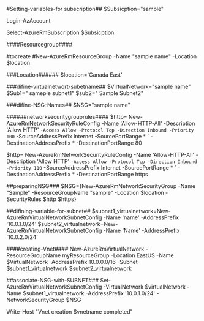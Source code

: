 #Setting-variables-for subscription## 
$Subsicption="sample"

Login-AzAccount

Select-AzureRmSubscription $Subsicption

####Resourcegroup####

#tocreate
#New-AzureRmResourceGroup -Name "sample name" -Location $location

###Location######
$location='Canada East'

###difine-virtualnetwort-subetname##
$VirtualNetwork="sample name"
$Sub1=" sameple subnet1"
$sub2=" Sample Subnet2"

###difine-NSG-Names##
$NSG="sample name"


######networksecuritygrouprules####
$http= New-AzureRmNetworkSecurityRuleConfig -Name 'Allow-HTTP-All' -Description 'Allow HTTP' `
  -Access Allow -Protocol Tcp -Direction Inbound -Priority 100 `
  -SourceAddressPrefix Internet -SourcePortRange * `
  -DestinationAddressPrefix * -DestinationPortRange 80 

$http= New-AzureRmNetworkSecurityRuleConfig -Name 'Allow-HTTP-All' -Description 'Allow HTTP' `
  -Access Allow -Protocol Tcp -Direction Inbound -Priority 110 `
  -SourceAddressPrefix Internet -SourcePortRange * `
  -DestinationAddressPrefix * -DestinationPortRange https

##preparingNSG###
$NSG={New-AzureRmNetworkSecurityGroup -Name "Sample" -ResourceGroupName "sample" -Location $location -SecurityRules $http $https}


##difining-variable-for-subnet##
$subnet1_virtualnetwork=New-AzureRmVirtualNetworkSubnetConfig -Name 'name' -AddressPrefix '10.0.1.0/24'
$subnet2_virtualnetwork=New-AzureRmVirtualNetworkSubnetConfig -Name 'Name' -AddressPrefix '10.0.2.0/24'

####creating-Vnet####
New-AzureRmVirtualNetwork -ResourceGroupName myResourceGroup -Location EastUS -Name $VirtualNetwork -AddressPrefix 10.0.0.0/16 -Subnet $subnet1_virtualnetwork $subnet2_virtualnetwork

##associate-NSG-with-SUBNET###
Set-AzureRmVirtualNetworkSubnetConfig -VirtualNetwork $virtualNetwork -Name $subnet1_virtualnetwork -AddressPrefix '10.0.1.0/24' -NetworkSecurityGroup $NSG

Write-Host "Vnet creation $vnetname completed"